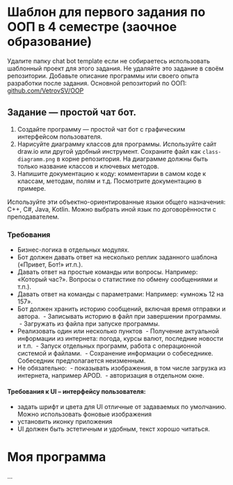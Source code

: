 # Шаблон для первого задания по ООП в 4 семестре (заочное образование)
Удалите папку chat bot template если не собираетесь использовать шаблонный проект для этого задания.
Не удаляйте это задание в своём репозитории.
Добавьте описание программы или своего опыта разработки после задания.
Основной репозиторий по ООП: [github.com/VetrovSV/OOP](https://github.com/VetrovSV/OOP)

## Задание — простой чат бот.

1. Создайте программу — простой чат бот с графическим интерфейсом пользователя.
2. Нарисуйте диаграмму классов для программы. Используйте сайт draw.io или другой удобный инструмент. Сохраните файл как ```class-diagramm.png``` в корне репозитория. На диаграмме должны быть только название классов и ключевых методов.
3. Напишите документацию к коду: комментарии в самом коде к классам, методам, полям и т.д. Посмотрите документацию в примере.

Используйте эти объектно-ориентированные языки общего назначения: C++, С#, Java, Kotlin. Можно выбрать иной язык по договорённости с преподавателем.

### Требования

- Бизнес-логика в отдельных модулях.
- Бот должен давать ответ на несколько реплик заданного шаблона («Привет, Бот!» ит.п.).
- Давать ответ на простые команды или вопросы. Например: «Который час?». Вопросы о статистике по обмену сообщениями и т.п.).
- Давать ответ на команды с параметрами: Например: «умножь 12 на 157».
- Бот должен хранить историю сообщений, включая время отправки и автора.
 - Записывать историю в файл при завершении программы.
 - Загружать из файла при запуске программы.
- Реализовать один или несколько пунктов
 - Получение актуальной информации из интернета: погода, курсы валют, последние новости и т.п.
 - Запуск отдельных программ, работа с операционной системой и файлами.
 - Сохранение информации о собеседнике. Собеседник предполагается неизменным.
- Не обязательно:
 - показывать изображения, в том числе загрузка из интернета, например APOD.
 - авторизация в отдельном окне.

#### Требования к UI – интерфейсу пользователя:
- задать шрифт и цвета для UI отличные от задаваемых по умолчанию. Можно использовать фоновые изображения
- установить иконку приложения
- UI должен быть эстетичным и удобным, текст хорошо читаться.


# Моя программа
...
